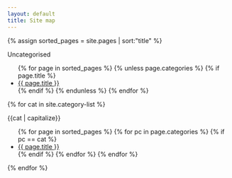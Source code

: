 ```yaml
---
layout: default
title: Site map
---
```


{% assign sorted_pages =  site.pages | sort:"title" %}

<p>Uncategorised</p>
<ul>
{% for page in sorted_pages %}
  {% unless page.categories %}
    {% if page.title %}
    <li><a href="{{ site.baseurl }}{{ page.url }}">{{ page.title }}</a></li>
    {% endif %} 
  {% endunless %} 
{% endfor %}
</ul>

{% for cat in site.category-list %}
<p>{{cat | capitalize}}</p>
<ul>
  {% for page in sorted_pages %}
      {% for pc in page.categories %}
        {% if pc == cat %}
          <li><a href="{{ site.baseurl }}{{ page.url }}">{{ page.title }}</a></li>
        {% endif %} 
      {% endfor %}
  {% endfor %}
</ul>
{% endfor %}
